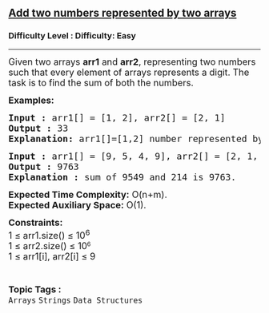 <h2><a href="https://www.geeksforgeeks.org/problems/add-two-numbers-represented-by-two-arrays2408/0">Add two numbers represented by two arrays</a></h2><h3>Difficulty Level : Difficulty: Easy</h3><hr><div class="problems_problem_content__Xm_eO" bis_skin_checked="1"><p><span style="font-size: 18px;">Given two arrays <strong>arr1</strong> and <strong>arr2</strong>, representing two numbers such that every element of arrays represents a digit. The task is to find the sum of both the numbers.</span></p>
<p><span style="font-size: 18px;"><strong>Examples:</strong></span></p>
<pre><span style="font-size: 18px;"><strong>Input :</strong> arr1[] = [1, 2], arr2[] = [2, 1]
<strong>Output :</strong> 33
<strong>Explanation: </strong>arr1[]=[1,2] number represented by first array is 12. arr2[] = [2, 1] number represented by second array is 21. Sum = 12 + 21 = 33.</span></pre>
<pre><span style="font-size: 18px;"><strong>Input :</strong> arr1[] = [9, 5, 4, 9], arr2[] = [2, 1, 4] <strong>
Output :</strong> 9763 <br><strong>Explanation :</strong> sum of 9549 and 214 is 9763. </span></pre>
<p><span style="font-size: 18px;"><strong>Expected Time Complexity:</strong> O(n+m).<br><strong>Expected Auxiliary Space:</strong> O(1).</span></p>
<p><span style="font-size: 18px;"><strong>Constraints:</strong><br>1 ≤ arr1.size() ≤ 10<sup>6</sup><br>1 ≤ arr2.size() ≤ </span><span style="font-size: 18px;">10</span><sup>6<br></sup><span style="font-size: 18px;">1 ≤ arr1[i], arr2[i] ≤ 9</span><sup><br></sup></p></div><br><p><span style=font-size:18px><strong>Topic Tags : </strong><br><code>Arrays</code>&nbsp;<code>Strings</code>&nbsp;<code>Data Structures</code>&nbsp;